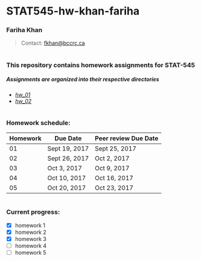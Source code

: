 # STAT545-hw-khan-fariha

### Fariha Khan
> Contact:  fkhan@bccrc.ca 

#
### This repository contains homework assignments for STAT-545

 
##### Assignments are organized into their respective directories


- [*hw_01*](https://github.com/farihakhan/STAT545-hw-khan-fariha/tree/master/hw_01)
- [*hw_02*](https://github.com/farihakhan/STAT545-hw-khan-fariha/tree/master/hw_02)


 
# 
### Homework schedule:

| **Homework** | **Due Date** | **Peer review Due Date** |
|--------------|--------------|--------------------------|
| 01           |Sept 19, 2017 | Sept 25, 2017            |      
| 02           |Sept 26, 2017 | Oct 2, 2017              | 
| 03           |Oct 3, 2017   | Oct 9, 2017              | 
| 04           |Oct 10, 2017  | Oct 16, 2017             | 
| 05           |Oct 20, 2017  | Oct 23, 2017             | 

#
### Current progress:

 
- [x] homework 1
- [x] homework 2
- [x] homework 3
- [ ] homework 4
- [ ] homework 5
